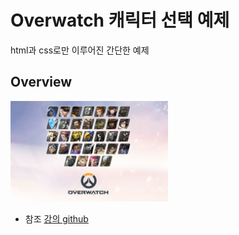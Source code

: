 # Overwatch 캐릭터 선택 예제

html과 css로만 이루어진 간단한 예제

## Overview

<img src="overview.png" width="50%" height="50%" alt="Overview" />

- 참조
  [강의 github](https://github.com/ParkYoungWoong/overwatch-hero-selector-vanilla)
